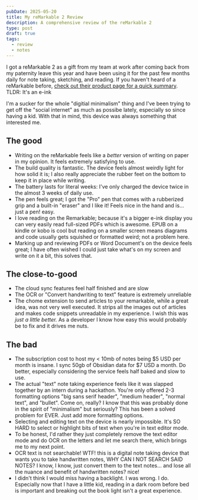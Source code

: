 ```yaml
---
pubDate: 2025-05-20
title: My reMarkable 2 Review
description: A comprehensive review of the reMarkable 2
type: post
draft: true
tags:
  - review
  - notes
---
```

I got a reMarkable 2 as a gift from my team at work after coming back from my paternity leave this year and have been using it for the past few months daily for note taking, sketching, and reading. If you haven't heard of a reMarkable before, [check out their product page for a quick summary](https://remarkable.com/store/remarkable-2). TLDR: It's an e-ink&#x20;

I'm a sucker for the whole "digitial minimalism" thing and I've been trying to get off the "social internet" as much as possibe lately, especially so since having a kid. With that in mind, this device was always something that interested me.&#x20;

## The good

* Writing on the reMarkable feels like a *better* version of writing on paper in my opinion. It feels extremely satisfying to use.&#x20;
* The build quality is fantastic. The device feels almost weirdly light for how solid it is; I also really appreciate the rubber feet on the bottom to keep it in place while writing. &#x20;
* The battery lasts for literal weeks: I've only charged the device twice in the almost 3 weeks of daily use.&#x20;
* The pen feels great; I got the "Pro" pen that comes with a rubberized grip and a built-in "eraser" and I like it! Feels nice in the hand and is… just a pen! easy.&#x20;
* I love reading on the Remarkable; because it's a bigger e-ink display you can very easily read full-sized PDFs which is awesome. EPUB on a kindle or kobo is cool but reading on a smaller screen means diagrams and code usually gets squished or formatted weird; not a problem here.
* Marking up and reviewing PDFs or Word Document's on the device feels great; I have often wished I could just take what's on my screen and write on it a bit, this solves that.&#x20;

## The close-to-good

* The cloud sync features feel half finished and are slow&#x20;
* The OCR or "Convert handwriting to text" feature is extremely unreliable
* The chome extension to send articles to your remarkable, while a great idea, was not very well executed. It strips all the images out of articles and makes code snippets unreadable in my experience. I wish this was *just a little better.* As a developer I know how easy this would probably be to fix and it drives me nuts.

## The bad

* The subscription cost to host my \< 10mb of notes being $5 USD per month is insane. I sync 50gb of Obsidian data for $7 USD a month. Do better, especially considering the service feels half baked and slow to use.
* The actual "text" note taking experience feels like it was slapped together by an intern during a hackathon. You're only offered 2-3 formatting options "big sans serif header", "medium header", "normal text", and "bullet". Come on, really? I know that this was probably done in the spirit of "minimalism" but seriously? This has been a solved problem for EVER. Just add more formatting options.
* Selecting and editing text on the device is nearly impossible. It's SO HARD to select or highlight bits of text when you're in text editor mode.
* To be honest, I'd rather they just completely remove the text editor mode and do OCR on the letters and let me search there, which brings me to my next point.
* OCR text is not searchable! WTF! this is a digital note taking device that wants you to take handwritten notes, WHY CAN I NOT SEARCH SAID NOTES? I know, I know, just convert them to the text notes… and lose all the nuance and benefit of handwritten notes? nice!
* I didn't think I would miss having a backlight. I was wrong. I do. Especially now that I have a little kid, reading in a dark room before bed is important and breaking out the book light isn't a great experience.&#x20;
